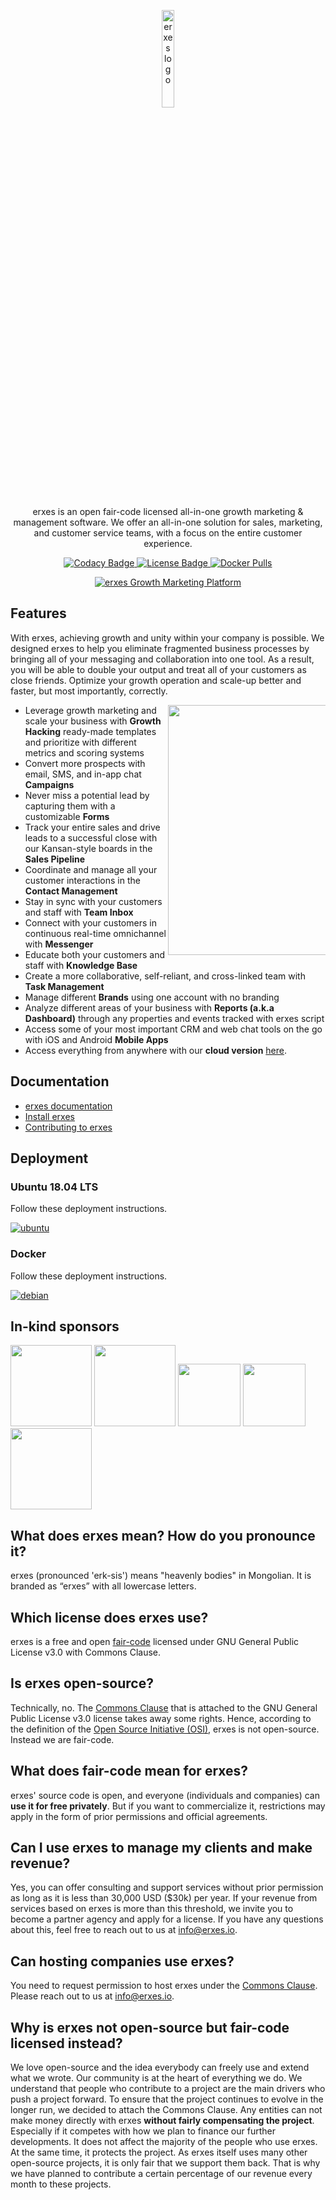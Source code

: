 <p align="center">
 <img src="docs/static/img/logo_dark.svg" alt="erxes logo" width="20%" />
</p>

<p align="center">erxes is an open fair-code licensed all-in-one growth marketing & management software. We offer an all-in-one solution for sales, marketing, and customer service teams, with a focus on the entire customer experience.</p>

<p align="center">
  <a href="https://app.codacy.com/gh/erxes/erxes?utm_source=github.com&utm_medium=referral&utm_content=erxes">
    <img alt="Codacy Badge" src="https://api.codacy.com/project/badge/Grade/afdc2d36ea294a01a036a4eeae4346b8">
  </a>

   <a href="https://github.com/erxes/erxes/blob/master/LICENSE.md">
      <img alt="License Badge" src="https://img.shields.io/badge/license-GNU%20GPL%20v3.0-brightgreen">
  </a>
  <a href="#">
      <img alt="Docker Pulls" src="https://img.shields.io/docker/pulls/erxes/erxes">
  </a>
</p>

<p align="center">
 <a href="https://erxes.org" target="_blank"><img src="https://erxes-os.s3-us-west-2.amazonaws.com/github/git-erxes.gif" alt="erxes Growth Marketing Platform "></a>
</p>

## Features

With erxes, achieving growth and unity within your company is possible. We designed erxes to help you eliminate fragmented business processes by bringing all of your messaging and collaboration into one tool. As a result, you will be able to double your output and treat all of your customers as close friends. Optimize your growth operation and scale-up better and faster, but most importantly, correctly.

<img src="https://s3.amazonaws.com/erxes/github/features-transparent.png" width="400" align="right" style="max-width: 50%">

- Leverage growth marketing and scale your business with **Growth Hacking** ready-made templates and prioritize with different metrics and scoring systems
- Convert more prospects with email, SMS, and in-app chat **Campaigns**
- Never miss a potential lead by capturing them with a customizable **Forms**
- Track your entire sales and drive leads to a successful close with our Kansan-style boards in the **Sales Pipeline**
- Coordinate and manage all your customer interactions in the **Contact Management**
- Stay in sync with your customers and staff with **Team Inbox**
- Connect with your customers in continuous real-time omnichannel with **Messenger**
- Educate both your customers and staff with **Knowledge Base**
- Create a more collaborative, self-reliant, and cross-linked team with **Task Management**
- Manage different **Brands** using one account with no branding
- Analyze different areas of your business with **Reports (a.k.a Dashboard)** through any properties and events tracked with erxes script
- Access some of your most important CRM and web chat tools on the go with iOS and Android **Mobile Apps**
- Access everything from anywhere with our **cloud version** <a href="https://erxes.io/" target="_blank">here</a>.

## Documentation

- <a href="https://www.erxes.org/">erxes documentation</a> <br>
- <a href="https://www.erxes.org/overview/getting-started">Install erxes</a> <br>
- <a href="https://www.erxes.org/developer/contributing">Contributing to erxes</a> <br>

## Deployment

### Ubuntu 18.04 LTS

Follow these deployment instructions.

[![ubuntu](https://erxes-os.s3-us-west-2.amazonaws.com/github/ubuntu-logo.png)](https://www.erxes.org/installation/ubuntu)

### Docker

Follow these deployment instructions.

[![debian](https://erxes-os.s3-us-west-2.amazonaws.com/github/docker-logo.png)](https://www.erxes.org/installation/docker)

## In-kind sponsors

<a href="https://www.cloudflare.com/" target="_blank"><img src="https://s3.amazonaws.com/erxes/github/cloudflare.png" width="130px;" /></a>
<a href="https://cloud.google.com/developers/startups/" target="_blank"><img src="https://s3.amazonaws.com/erxes/github/cloud-logo.svg" width="130px;" /></a>
<a href="https://www.digitalocean.com/" target="_blank"><img src="https://s3.amazonaws.com/erxes/github/digitalocean.png" width="100px;" /></a>
<a href="https://www.transifex.com/" target="_blank"><img src="https://s3.amazonaws.com/erxes/github/transifex.png" width="100px;" /></a>
<a href="https://www.browserstack.com/" target="_blank"><img src="https://s3.amazonaws.com/erxes/github/browserstack.png" width="130px;" /></a>

## What does erxes mean? How do you pronounce it?

erxes (pronounced 'erk-sis') means "heavenly bodies" in Mongolian. It is branded as “erxes” with all lowercase letters. 

## Which license does erxes use?

erxes is a free and open <a href="https://faircode.io/">fair-code</a> licensed under GNU General Public License v3.0 with Commons Clause.

## Is erxes open-source?

Technically, no. The <a href="https://commonsclause.com/">Commons Clause</a> that is attached to the GNU General Public License v3.0 license takes away some rights. Hence, according to the definition of the <a href="https://bit.ly/2WJ5uTh">Open Source Initiative (OSI)</a>, erxes is not open-source. Instead we are fair-code. 

## What does fair-code mean for erxes?
erxes' source code is open, and everyone (individuals and companies) can **use it for free privately**. But if you want to commercialize it, restrictions may apply in the form of prior permissions and official agreements.

## Can I use erxes to manage my clients and make revenue?
Yes, you can offer consulting and support services without prior permission as long as it is less than 30,000 USD ($30k) per year. If your revenue from services based on erxes is more than this threshold, we invite you to become a partner agency and apply for a license. If you have any questions about this, feel free to reach out to us at info@erxes.io.

## Can hosting companies use erxes?

You need to request permission to host erxes under the <a href="https://commonsclause.com/">Commons Clause</a>. Please reach out to us at info@erxes.io.

## Why is erxes not open-source but fair-code licensed instead?

We love open-source and the idea everybody can freely use and extend what we wrote. Our community is at the heart of everything we do. We understand that people who contribute to a project are the main drivers who push a project forward. To ensure that the project continues to evolve in the longer run, we decided to attach the Commons Clause. Any entities can not make money directly with erxes **without fairly compensating the project**.  Especially if it competes with how we plan to finance our further developments. It does not affect the majority of the people who use erxes. At the same time, it protects the project. As erxes itself uses many other open-source projects, it is only fair that we support them back. That is why we have planned to contribute a certain percentage of our revenue every month to these projects.
